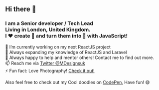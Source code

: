 ## Hi there 👋
### I am a Senior developer / Tech Lead <br/>Living in London, United Kingdom.<br/> I ❤️ create 🐛 and turn them into 🦋 with JavaScript!
🔭 I’m currently working on my next ReactJS project<br/>
🌱 Always expanding my knowledge of ReactJS and Laravel<br/>
👯 Always happy to help and mentor others! Contact me to find out more.<br/>
📫 Reach me via [Twitter @MDesignsuk](https://twitter.com/MDesignsuk)<br/>
⚡ Fun fact: Love Photography! [Check it out!](https://www.instagram.com/m.duarte_/)<br/>

Also feel free to check out my Cool doodles on [CodePen](https://codepen.io/MarioDesigns), Have fun! 😄
<!--
**Mario-Duarte/Mario-Duarte** is a ✨ _special_ ✨ repository because its `README.md` (this file) appears on your GitHub profile.

Here are some ideas to get you started:

- 🔭 I’m currently working on ...
- 🌱 I’m currently learning ...
- 👯 I’m looking to collaborate on ...
- 🤔 I’m looking for help with ...
- 💬 Ask me about ...
- 📫 How to reach me: ...
- 😄 Pronouns: ...
- ⚡ Fun fact: ...
-->
